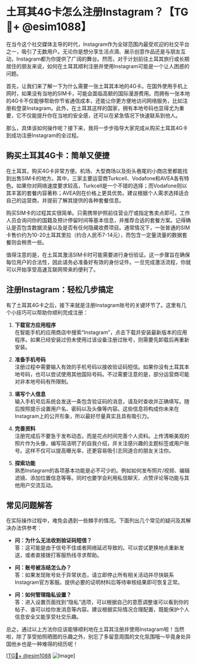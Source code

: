 # 土耳其4G卡怎么注册Instagram？【TG💪+ @esim1088】

在当今这个社交媒体主导的时代，Instagram作为全球范围内最受欢迎的社交平台之一，吸引了无数用户。无论你是想分享生活点滴、展示创意作品还是与朋友互动，Instagram都为你提供了广阔的舞台。然而，对于计划前往土耳其旅行或长期居住的朋友来说，如何在土耳其顺利注册并使用Instagram可能是一个让人困惑的问题。

首先，让我们来了解一下为什么需要一张土耳其本地的4G卡。在国外使用手机上网时，如果没有当地的SIM卡，可能会面临高额的国际漫游费用。而拥有一张本地的4G卡不仅能够帮助你节省通信成本，还能让你更方便地访问网络服务，比如注册和登录Instagram。此外，在土耳其这样的国家，拥有本地号码也显得尤为重要，它不仅能提升你在当地的安全感，还可以在紧急情况下快速联系到他人。

那么，具体该如何操作呢？接下来，我将一步步指导大家完成从购买土耳其4G卡到成功注册Instagram的全过程。

## 购买土耳其4G卡：简单又便捷

在土耳其，购买4G卡非常方便。机场、大型商场以及街头巷尾的小商店里都能找到出售SIM卡的地方。其中，三家主要运营商Turkcell、Vodafone和AVEA各有特色。如果你对网络速度要求较高，Turkcell是一个不错的选择；而Vodafone则以其丰富的套餐内容著称；AVEA则在价格上更具优势。建议根据个人需求选择适合自己的运营商，并提前了解其提供的各种套餐信息。

购买SIM卡的过程其实很简单。只需携带护照前往营业厅或指定售卖点即可。工作人员会询问你的国籍及预计停留时间等基本信息，并推荐合适的套餐方案。记得确认是否包含数据流量以及是否有任何隐藏收费项目。通常情况下，一张普通的SIM卡售价约为10-20土耳其里拉（约合人民币7-14元），而包含一定量流量的数据套餐则会稍贵一些。

值得注意的是，在土耳其激活SIM卡时可能需要进行身份验证。这一步骤旨在确保每位用户的合法性，因此请务必准备好有效的身份证件。一旦完成激活流程，你就可以开始享受高速互联网带来的便利了。

## 注册Instagram：轻松几步搞定

有了土耳其4G卡之后，接下来就是注册Instagram账号的关键环节了。这里有几个小技巧可以帮助你顺利完成注册：

1. **下载官方应用程序**  
   在智能手机的应用商店中搜索“Instagram”，点击下载并安装最新版本的应用程序。如果已经安装过但未使用过该设备注册过账号，则需要先卸载后再重新安装。

2. **准备手机号码**  
   注册过程中需要输入有效的手机号码以接收验证码短信。如果你没有土耳其本地号码，也可以尝试使用其他国际号码。不过需要注意的是，部分运营商可能对非本地号码有所限制。

3. **填写个人信息**  
   输入手机号后系统会发送一条包含验证码的消息，请及时查收并正确填写。随后按照提示设置用户名、密码以及头像等内容。这些信息将构成你未来在Instagram上的公开形象，所以最好尽量真实且具有吸引力。

4. **完善资料**  
   注册完成后不要急于发布动态，而是花点时间完善个人资料。上传清晰美观的照片作为头像，编写简洁明了的自我介绍，并关注感兴趣的主题标签或用户账号。这样不仅可以提高曝光率，还更容易吸引志同道合的朋友关注你。

5. **探索功能**  
   熟悉Instagram的各项基本功能是必不可少的。例如如何发布照片/视频、编辑滤镜、添加位置信息等等。同时也要学会利用私信聊天、点赞评论等功能与其他用户交流互动。

## 常见问题解答

在实际操作过程中，难免会遇到一些棘手的情况。下面列出几个常见的疑问及其解决办法供参考：

- **问：为什么无法收到验证码短信？**  
  答：这可能是由于信号不佳或者网络延迟导致的。可以尝试更换地点重新发送，或者直接拨打客服热线寻求帮助。

- **问：账号被冻结怎么办？**  
  答：如果发现账号处于异常状态，请立即停止所有相关活动并尽快联系Instagram官方客服。提供必要的证明材料后等待审核结果即可恢复正常。

- **问：如何管理隐私设置？**  
  答：进入设置页面找到“隐私”选项，可以根据自己的意愿调整谁可以看到你的帖子、谁可以给你发消息等内容。建议根据实际情况合理配置，既能保护个人信息安全又能享受社交乐趣。

总之，通过以上方法你应该能够顺利地在土耳其注册并使用Instagram啦！当然啦，除了享受拍照晒图的乐趣之外，别忘了多留意周围的文化氛围哦～毕竟身处异国他乡也是一种难得的经历呢！

[[TG💪+ @esim1088](https://t.me/s/esim1088) ![Image](https://i.postimg.cc/4NQfJmqS/Snipaste-2025-05-13-00-14-12.png)]